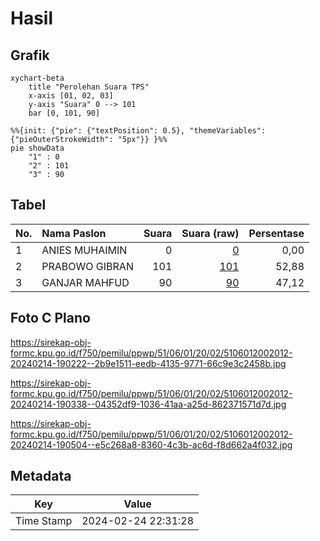 # Hasil

## Grafik

```mermaid
xychart-beta
    title "Perolehan Suara TPS"
    x-axis [01, 02, 03]
    y-axis "Suara" 0 --> 101
    bar [0, 101, 90]
```

```mermaid
%%{init: {"pie": {"textPosition": 0.5}, "themeVariables": {"pieOuterStrokeWidth": "5px"}} }%%
pie showData
    "1" : 0
    "2" : 101
    "3" : 90
```

## Tabel

| No. | Nama Paslon    | Suara | Suara (raw) | Persentase |
|:--- |:-------------- | -----:| -----------:| ----------:|
| 1   | ANIES MUHAIMIN | 0     | [0][p-1]    | 0,00       |
| 2   | PRABOWO GIBRAN | 101   | [101][p-2]  | 52,88      |
| 3   | GANJAR MAHFUD  | 90    | [90][p-3]   | 47,12      |


[p-1]: https://github.com/gigit-pemilu/pemilu-2024-51-bali/blob/main/pilpres/hitung-suara/sub/51-bali/sub/06-bangli/sub/01-susut/sub/2002-demulih/sub/012-tps/sub/paslon-1.txt
[p-2]: https://github.com/gigit-pemilu/pemilu-2024-51-bali/blob/main/pilpres/hitung-suara/sub/51-bali/sub/06-bangli/sub/01-susut/sub/2002-demulih/sub/012-tps/sub/paslon-2.txt
[p-3]: https://github.com/gigit-pemilu/pemilu-2024-51-bali/blob/main/pilpres/hitung-suara/sub/51-bali/sub/06-bangli/sub/01-susut/sub/2002-demulih/sub/012-tps/sub/paslon-3.txt

## Foto C Plano

https://sirekap-obj-formc.kpu.go.id/f750/pemilu/ppwp/51/06/01/20/02/5106012002012-20240214-190222--2b9e1511-eedb-4135-9771-66c9e3c2458b.jpg

https://sirekap-obj-formc.kpu.go.id/f750/pemilu/ppwp/51/06/01/20/02/5106012002012-20240214-190338--04352df9-1036-41aa-a25d-862371571d7d.jpg

https://sirekap-obj-formc.kpu.go.id/f750/pemilu/ppwp/51/06/01/20/02/5106012002012-20240214-190504--e5c268a8-8360-4c3b-ac6d-f8d662a4f032.jpg


## Metadata

| Key        | Value               |
| ---------- | ------------------- |
| Time Stamp | 2024-02-24 22:31:28 |



